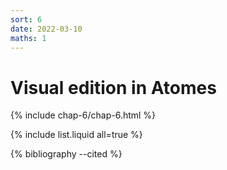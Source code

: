 ```yaml
---
sort: 6
date: 2022-03-10
maths: 1
---
```


# Visual edition in Atomes

{% include chap-6/chap-6.html %}

{% include list.liquid all=true %}

{% bibliography --cited %}
